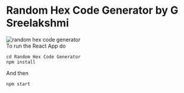 <h1>Random Hex Code Generator by G Sreelakshmi</h1>

![random hex code generator](https://github.com/sreelakshmig009/Awesome-Javascript-and-React-Project/blob/sg-react/Random%20Hex%20Code%20Generator/rhcg.gif)
<br />
To run the React App do
```
cd Random Hex Code Generator
npm install
```
And then
```
npm start
```
